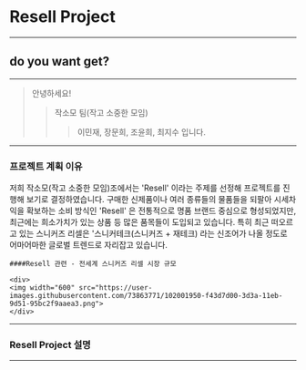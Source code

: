 # Resell Project

---------------

## do you want get?

---------------

> 안녕하세요!
>> 작소모 팀(작고 소중한 모임)
>>> 이민재, 장문희, 조윤희, 최지수 입니다.

--------------

### 프로젝트 계획 이유

저희 작소모(작고 소중한 모임)조에서는 'Resell' 이라는 주제를 선정해 프로젝트를 진행해 보기로 결정하였습니다. 구매한 신제품이나 여러 종류들의 물품들을 되팔아 시세차익을 확보하는 소비 방식인 'Resell' 은 전통적으로 명품 브랜드 중심으로 형성되었지만, 최근에는 희소가치가 있는 상품 등 많은 품목들이 도입되고 있습니다. 특히 최근 떠오르고 있는 스니커즈 리셀은 '스니커테크(스니커즈 + 재테크) 라는 신조어가 나올 정도로 어마어마한 글로벌 트렌드로 자리잡고 있습니다. 

    ####Resell 관련 - 전세계 스니커즈 리셀 시장 규모

    <div>
    <img width="600" src="https://user-images.githubusercontent.com/73863771/102001950-f43d7d00-3d3a-11eb-9d51-95bc2f9aaea3.png">
    </div>
    
--------------

### Resell Project 설명

--------------




